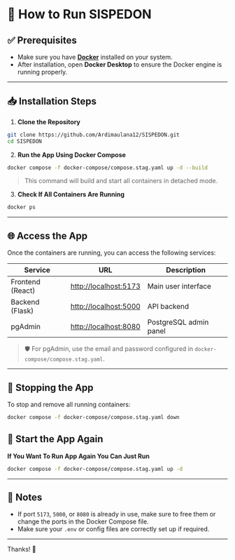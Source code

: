 # 🚀 How to Run SISPEDON

## ✅ Prerequisites

- Make sure you have [**Docker**](https://www.docker.com/) installed on your system.
- After installation, open **Docker Desktop** to ensure the Docker engine is running properly.

---

## 📥 Installation Steps

1. **Clone the Repository**

```bash
git clone https://github.com/Ardimaulana12/SISPEDON.git
cd SISPEDON
```

2. **Run the App Using Docker Compose**

```bash
docker compose -f docker-compose/compose.stag.yaml up -d --build
```

> This command will build and start all containers in detached mode.

3. **Check If All Containers Are Running**

```bash
docker ps
```

---

## 🌐 Access the App

Once the containers are running, you can access the following services:

| Service          | URL                                            | Description            |
| ---------------- | ---------------------------------------------- | ---------------------- |
| Frontend (React) | [http://localhost:5173](http://localhost:5173) | Main user interface    |
| Backend (Flask)  | [http://localhost:5000](http://localhost:5000) | API backend            |
| pgAdmin          | [http://localhost:8080](http://localhost:8080) | PostgreSQL admin panel |

> 🛡️ For pgAdmin, use the email and password configured in `docker-compose/compose.stag.yaml`.

---

## 🧹 Stopping the App

To stop and remove all running containers:

```bash
docker compose -f docker-compose/compose.stag.yaml down
```

## 🐰 Start the App Again

**If You Want To Run App Again You Can Just Run**

```bash
docker compose -f docker-compose/compose.stag.yaml up -d
```

---

## 📌 Notes

- If port `5173`, `5000`, or `8080` is already in use, make sure to free them or change the ports in the Docker Compose file.
- Make sure your `.env` or config files are correctly set up if required.

---

Thanks! 🎉
